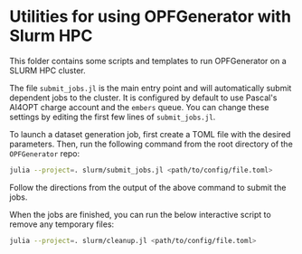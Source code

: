 # Utilities for using OPFGenerator with Slurm HPC


This folder contains some scripts and templates to run OPFGenerator on a SLURM HPC cluster.

The file `submit_jobs.jl` is the main entry point and will automatically submit dependent jobs to the cluster. It is configured by default to use Pascal's AI4OPT charge account and the `embers` queue. You can change these settings by editing the first few lines of `submit_jobs.jl`.

To launch a dataset generation job, first create a TOML file with the desired parameters. Then, run the following command from the root directory of the `OPFGenerator` repo:

```bash
julia --project=. slurm/submit_jobs.jl <path/to/config/file.toml>
```

Follow the directions from the output of the above command to submit the jobs.

When the jobs are finished, you can run the below interactive script to remove any temporary files:

```bash
julia --project=. slurm/cleanup.jl <path/to/config/file.toml>
```